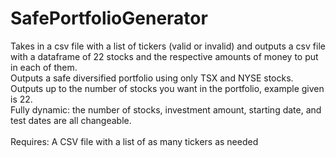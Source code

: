 # SafePortfolioGenerator
Takes in a csv file with a list of tickers (valid or invalid) and outputs a csv file with a dataframe of 22 stocks and the respective amounts of money to put in each of them. <br>
Outputs a safe diversified portfolio using only TSX and NYSE stocks. <br>
Outputs up to the number of stocks you want in the portfolio, example given is 22. <br>
Fully dynamic: the number of stocks, investment amount, starting date, and test dates are all changeable. <br>
<br>
Requires:
A CSV file with a list of as many tickers as needed
